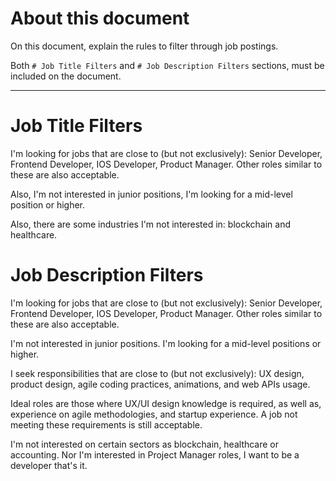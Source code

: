 # About this document
On this document, explain the rules to filter through job postings. 

Both `# Job Title Filters` and `# Job Description Filters` sections, must be included on the document.

-----

# Job Title Filters
I'm looking for jobs that are close to (but not exclusively): Senior Developer, Frontend Developer, IOS Developer, Product Manager. Other roles similar to these are also acceptable.

Also, I'm not interested in junior positions, I'm looking for a mid-level position or higher.

Also, there are some industries I'm not interested in: blockchain and healthcare.

# Job Description Filters
I'm looking for jobs that are close to (but not exclusively): Senior Developer, Frontend Developer, IOS Developer, Product Manager. Other roles similar to these are also acceptable.

I'm not interested in junior positions. I'm looking for a mid-level positions or higher.

I seek responsibilities that are close to (but not exclusively): UX design, product design, agile coding practices, animations, and web APIs usage.

Ideal roles are those where UX/UI design knowledge is required, as well as, experience on agile methodologies, and startup experience. A job not meeting these requirements is still acceptable.

I'm not interested on certain sectors as blockchain, healthcare or accounting. Nor I'm interested in Project Manager roles, I want to be a developer that's it.
